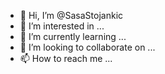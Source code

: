 - 👋 Hi, I’m @SasaStojankic
- 👀 I’m interested in ...
- 🌱 I’m currently learning ...
- 💞️ I’m looking to collaborate on ...
- 📫 How to reach me ...

<!---
SasaStojankic/SasaStojankic is a ✨ special ✨ repository because its `README.md` (this file) appears on your GitHub profile.
You can click the Preview link to take a look at your changes.
--->

